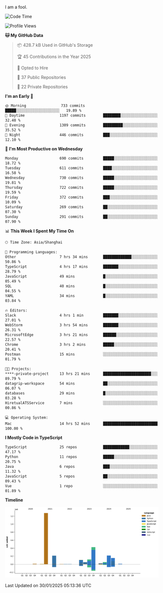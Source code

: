 I am a fool.

<!--START_SECTION:waka-->
![Code Time](http://img.shields.io/badge/Code%20Time-2%2C495%20hrs%2034%20mins-blue)

![Profile Views](http://img.shields.io/badge/Profile%20Views-1-blue)

**🐱 My GitHub Data** 

> 📦 428.7 kB Used in GitHub's Storage 
 > 
> 🏆 45 Contributions in the Year 2025
 > 
> 💼 Opted to Hire
 > 
> 📜 37 Public Repositories 
 > 
> 🔑 22 Private Repositories 
 > 
**I'm an Early 🐤** 

```text
🌞 Morning                733 commits         █████░░░░░░░░░░░░░░░░░░░░   19.89 % 
🌆 Daytime                1197 commits        ████████░░░░░░░░░░░░░░░░░   32.48 % 
🌃 Evening                1309 commits        █████████░░░░░░░░░░░░░░░░   35.52 % 
🌙 Night                  446 commits         ███░░░░░░░░░░░░░░░░░░░░░░   12.10 % 
```
📅 **I'm Most Productive on Wednesday** 

```text
Monday                   690 commits         █████░░░░░░░░░░░░░░░░░░░░   18.72 % 
Tuesday                  611 commits         ████░░░░░░░░░░░░░░░░░░░░░   16.58 % 
Wednesday                730 commits         █████░░░░░░░░░░░░░░░░░░░░   19.81 % 
Thursday                 722 commits         █████░░░░░░░░░░░░░░░░░░░░   19.59 % 
Friday                   372 commits         ███░░░░░░░░░░░░░░░░░░░░░░   10.09 % 
Saturday                 269 commits         ██░░░░░░░░░░░░░░░░░░░░░░░   07.30 % 
Sunday                   291 commits         ██░░░░░░░░░░░░░░░░░░░░░░░   07.90 % 
```


📊 **This Week I Spent My Time On** 

```text
🕑︎ Time Zone: Asia/Shanghai

💬 Programming Languages: 
Other                    7 hrs 34 mins       █████████████░░░░░░░░░░░░   50.86 % 
TypeScript               4 hrs 17 mins       ███████░░░░░░░░░░░░░░░░░░   28.79 % 
JavaScript               49 mins             █░░░░░░░░░░░░░░░░░░░░░░░░   05.49 % 
SQL                      40 mins             █░░░░░░░░░░░░░░░░░░░░░░░░   04.55 % 
YAML                     34 mins             █░░░░░░░░░░░░░░░░░░░░░░░░   03.84 % 

🔥 Editors: 
Slack                    4 hrs 1 min         ███████░░░░░░░░░░░░░░░░░░   27.01 % 
WebStorm                 3 hrs 54 mins       ███████░░░░░░░░░░░░░░░░░░   26.31 % 
MicrosoftEdge            3 hrs 21 mins       ██████░░░░░░░░░░░░░░░░░░░   22.57 % 
Chrome                   3 hrs 2 mins        █████░░░░░░░░░░░░░░░░░░░░   20.41 % 
Postman                  15 mins             ░░░░░░░░░░░░░░░░░░░░░░░░░   01.79 % 

🐱‍💻 Projects: 
****-private-project     13 hrs 21 mins      ██████████████████████░░░   89.79 % 
datagrip-workspace       54 mins             ██░░░░░░░░░░░░░░░░░░░░░░░   06.07 % 
databases                29 mins             █░░░░░░░░░░░░░░░░░░░░░░░░   03.28 % 
HiretualATSService       7 mins              ░░░░░░░░░░░░░░░░░░░░░░░░░   00.86 % 

💻 Operating System: 
Mac                      14 hrs 52 mins      █████████████████████████   100.00 % 
```

**I Mostly Code in TypeScript** 

```text
TypeScript               25 repos            ████████████░░░░░░░░░░░░░   47.17 % 
Python                   11 repos            █████░░░░░░░░░░░░░░░░░░░░   20.75 % 
Java                     6 repos             ███░░░░░░░░░░░░░░░░░░░░░░   11.32 % 
JavaScript               5 repos             ██░░░░░░░░░░░░░░░░░░░░░░░   09.43 % 
Vue                      1 repo              ░░░░░░░░░░░░░░░░░░░░░░░░░   01.89 % 
```



**Timeline**

![Lines of Code chart](https://raw.githubusercontent.com/VeejaLiu/VeejaLiu/master/assets/bar_graph.png)


 Last Updated on 30/01/2025 05:13:36 UTC
<!--END_SECTION:waka-->
